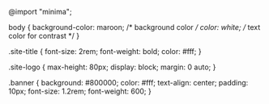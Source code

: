 ---
---

@import "minima";

body {
  background-color: maroon;   /* background color */
  color: white;               /* text color for contrast */
}

.site-title {
  font-size: 2rem;
  font-weight: bold;
  color: #fff;
}

.site-logo {
  max-height: 80px;
  display: block;
  margin: 0 auto;
}

.banner {
  background: #800000;
  color: #fff;
  text-align: center;
  padding: 10px;
  font-size: 1.2rem;
  font-weight: 600;
}

